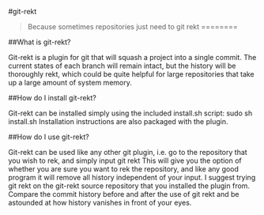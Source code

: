 #git-rekt
> Because sometimes repositories just need to git rekt
========

##What is git-rekt?

Git-rekt is a plugin for git that will squash a project into a single commit. The current states of each branch will remain intact, but the history will be thoroughly rekt, which could be quite helpful for large repositories that take up a large amount of system memory.

##How do I install git-rekt?

Git-rekt can be installed simply using the included install.sh script:
    sudo sh install.sh
Installation instructions are also packaged with the plugin.

##How do I use git-rekt?

Git-rekt can be used like any other git plugin, i.e. go to the repository that you wish to rek, and simply input
    git rekt
This will give you the option of whether you are sure you want to rek the repository, and like any good program it will remove all history independent of your input. I suggest trying git rekt on the git-rekt source repository that you installed the plugin from. Compare the commit history before and after the use of git rekt and be astounded at how history vanishes in front of your eyes.
